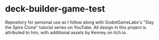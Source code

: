 # deck-builder-game-test
Repository for personal use as I follow along with GodotGameLabs's "Slay the Spire Clone" tutorial series on YouTube. All design in this project is attributed to him, with additional assets by Kenney on itch.io.
